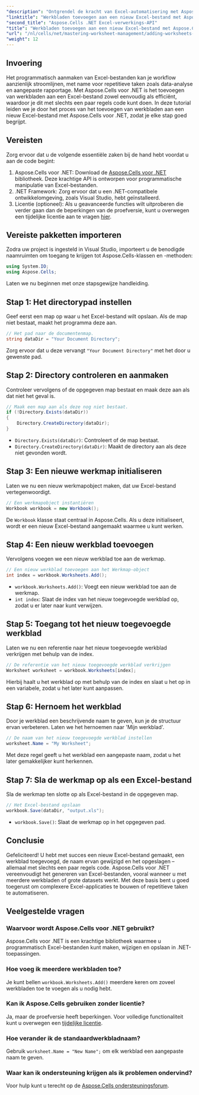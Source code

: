 ```yaml
---
"description": "Ontgrendel de kracht van Excel-automatisering met Aspose.Cells voor .NET. Deze stapsgewijze tutorial begeleidt u bij het programmatisch maken van Excel-bestanden, het toevoegen en hernoemen van werkbladen en het moeiteloos opslaan van uw werk."
"linktitle": "Werkbladen toevoegen aan een nieuw Excel-bestand met Aspose.Cells"
"second_title": "Aspose.Cells .NET Excel-verwerkings-API"
"title": "Werkbladen toevoegen aan een nieuw Excel-bestand met Aspose.Cells"
"url": "/nl/cells/net/mastering-worksheet-management/adding-worksheets-to-new-excel-file/"
"weight": 12
---
```


## Invoering

Het programmatisch aanmaken van Excel-bestanden kan je workflow aanzienlijk stroomlijnen, met name voor repetitieve taken zoals data-analyse en aangepaste rapportage. Met Aspose.Cells voor .NET is het toevoegen van werkbladen aan een Excel-bestand zowel eenvoudig als efficiënt, waardoor je dit met slechts een paar regels code kunt doen. In deze tutorial leiden we je door het proces van het toevoegen van werkbladen aan een nieuw Excel-bestand met Aspose.Cells voor .NET, zodat je elke stap goed begrijpt.

## Vereisten

Zorg ervoor dat u de volgende essentiële zaken bij de hand hebt voordat u aan de code begint:

1. Aspose.Cells voor .NET: Download de [Aspose.Cells voor .NET](https://releases.aspose.com/cells/net/) bibliotheek. Deze krachtige API is ontworpen voor programmatische manipulatie van Excel-bestanden.
2. .NET Framework: Zorg ervoor dat u een .NET-compatibele ontwikkelomgeving, zoals Visual Studio, hebt geïnstalleerd.
3. Licentie (optioneel): Als u geavanceerde functies wilt uitproberen die verder gaan dan de beperkingen van de proefversie, kunt u overwegen een tijdelijke licentie aan te vragen [hier](https://purchase.aspose.com/temporary-license/).

## Vereiste pakketten importeren

Zodra uw project is ingesteld in Visual Studio, importeert u de benodigde naamruimten om toegang te krijgen tot Aspose.Cells-klassen en -methoden:

```csharp
using System.IO;
using Aspose.Cells;
```

Laten we nu beginnen met onze stapsgewijze handleiding.

## Stap 1: Het directorypad instellen

Geef eerst een map op waar u het Excel-bestand wilt opslaan. Als de map niet bestaat, maakt het programma deze aan.

```csharp
// Het pad naar de documentenmap.
string dataDir = "Your Document Directory";
```

Zorg ervoor dat u deze vervangt `"Your Document Directory"` met het door u gewenste pad.

## Stap 2: Directory controleren en aanmaken

Controleer vervolgens of de opgegeven map bestaat en maak deze aan als dat niet het geval is.

```csharp
// Maak een map aan als deze nog niet bestaat.
if (!Directory.Exists(dataDir))
{
    Directory.CreateDirectory(dataDir);
}
```

- `Directory.Exists(dataDir)`: Controleert of de map bestaat.
- `Directory.CreateDirectory(dataDir)`: Maakt de directory aan als deze niet gevonden wordt.

## Stap 3: Een nieuwe werkmap initialiseren

Laten we nu een nieuw werkmapobject maken, dat uw Excel-bestand vertegenwoordigt.

```csharp
// Een werkmapobject instantiëren
Workbook workbook = new Workbook();
```

De `Workbook` klasse staat centraal in Aspose.Cells. Als u deze initialiseert, wordt er een nieuw Excel-bestand aangemaakt waarmee u kunt werken.

## Stap 4: Een nieuw werkblad toevoegen

Vervolgens voegen we een nieuw werkblad toe aan de werkmap.

```csharp
// Een nieuw werkblad toevoegen aan het Werkmap-object
int index = workbook.Worksheets.Add();
```

- `workbook.Worksheets.Add()`: Voegt een nieuw werkblad toe aan de werkmap.
- `int index`: Slaat de index van het nieuw toegevoegde werkblad op, zodat u er later naar kunt verwijzen.

## Stap 5: Toegang tot het nieuw toegevoegde werkblad

Laten we nu een referentie naar het nieuw toegevoegde werkblad verkrijgen met behulp van de index.

```csharp
// De referentie van het nieuw toegevoegde werkblad verkrijgen
Worksheet worksheet = workbook.Worksheets[index];
```

Hierbij haalt u het werkblad op met behulp van de index en slaat u het op in een variabele, zodat u het later kunt aanpassen.

## Stap 6: Hernoem het werkblad

Door je werkblad een beschrijvende naam te geven, kun je de structuur ervan verbeteren. Laten we het hernoemen naar 'Mijn werkblad'.

```csharp
// De naam van het nieuw toegevoegde werkblad instellen
worksheet.Name = "My Worksheet";
```

Met deze regel geeft u het werkblad een aangepaste naam, zodat u het later gemakkelijker kunt herkennen.

## Stap 7: Sla de werkmap op als een Excel-bestand

Sla de werkmap ten slotte op als Excel-bestand in de opgegeven map.

```csharp
// Het Excel-bestand opslaan
workbook.Save(dataDir, "output.xls");
```

- `workbook.Save()`: Slaat de werkmap op in het opgegeven pad.

## Conclusie

Gefeliciteerd! U hebt met succes een nieuw Excel-bestand gemaakt, een werkblad toegevoegd, de naam ervan gewijzigd en het opgeslagen – allemaal met slechts een paar regels code. Aspose.Cells voor .NET vereenvoudigt het genereren van Excel-bestanden, vooral wanneer u met meerdere werkbladen of grote datasets werkt. Met deze basis bent u goed toegerust om complexere Excel-applicaties te bouwen of repetitieve taken te automatiseren.

## Veelgestelde vragen

### Waarvoor wordt Aspose.Cells voor .NET gebruikt?
Aspose.Cells voor .NET is een krachtige bibliotheek waarmee u programmatisch Excel-bestanden kunt maken, wijzigen en opslaan in .NET-toepassingen.

### Hoe voeg ik meerdere werkbladen toe?
Je kunt bellen `workbook.Worksheets.Add()` meerdere keren om zoveel werkbladen toe te voegen als u nodig hebt.

### Kan ik Aspose.Cells gebruiken zonder licentie?
Ja, maar de proefversie heeft beperkingen. Voor volledige functionaliteit kunt u overwegen een [tijdelijke licentie](https://purchase.aspose.com/temporary-license/).

### Hoe verander ik de standaardwerkbladnaam?
Gebruik `worksheet.Name = "New Name";` om elk werkblad een aangepaste naam te geven.

### Waar kan ik ondersteuning krijgen als ik problemen ondervind?
Voor hulp kunt u terecht op de [Aspose.Cells ondersteuningsforum](https://forum.aspose.com/c/cells/9).